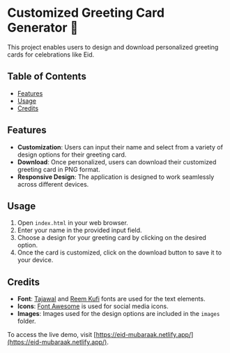 # Customized Greeting Card Generator 🎉
This project enables users to design and download personalized greeting cards for celebrations like Eid.

## Table of Contents
- [Features](#features)
- [Usage](#usage)
- [Credits](#credits)

## Features
- **Customization**: Users can input their name and select from a variety of design options for their greeting card.
- **Download**: Once personalized, users can download their customized greeting card in PNG format.
- **Responsive Design**: The application is designed to work seamlessly across different devices.

## Usage
1. Open `index.html` in your web browser.
2. Enter your name in the provided input field.
3. Choose a design for your greeting card by clicking on the desired option.
4. Once the card is customized, click on the download button to save it to your device.

## Credits
- **Font**: [Tajawal](https://fonts.google.com/specimen/Tajawal) and [Reem Kufi](https://fonts.google.com/specimen/Reem+Kufi) fonts are used for the text elements.
- **Icons**: [Font Awesome](https://fontawesome.com/) is used for social media icons.
- **Images**: Images used for the design options are included in the `images` folder.

To access the live demo, visit [https://eid-mubaraak.netlify.app/](https://eid-mubaraak.netlify.app/).
